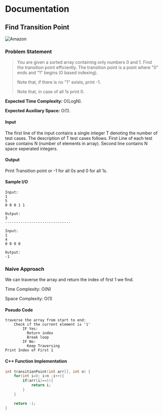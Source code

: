 # Documentation

## Find Transition Point

<img src="https://img.shields.io/badge/Asked in-Amazon-blue" alt="Amazon" />

### Problem Statement
> You are given a sorted array containing only numbers 0 and 1. Find the transition point efficiently. The transition point is a point where "0" ends and "1" begins (0 based indexing).
> 
> Note that, if there is no "1" exists, print -1.
> 
> Note that, in case of all 1s print 0.

**Expected Time Complexity:** O(LogN).

**Expected Auxiliary Space:** O(1).

#### Input

The first line of the input contains a single integer T denoting the number of test cases. The description of T test cases follows.
First Line of each test case contains N (number of elements in array).
Second line contains N space seperated integers.

#### Output

Print Transition point or -1 for all 0s and 0 for all 1s.

#### Sample I/O
```
Input:
1
5
0 0 0 1 1

Output:
3
------------------------------

Input:
1
4
0 0 0 0

Output:
-1
```

### Naive Approach

We can traverse the array and return the index of first 1 we find.

Time Complexity: O(N)

Space Complexity: O(1)

#### Pseudo Code
```
traverse the array from start to end:
    Check if the current element is '1'
        IF Yes:
          Return index
          Break loop
        IF No:
          Keep Traversing
Print Index of First 1
```

#### C++ Function Implementation

```cpp
int transitionPoint(int arr[], int n) {
    for(int i=0; i<n ;i++){
		if(arr[i]==1){
	  		return i;
		}
	}
	
    return -1; 
}
```

